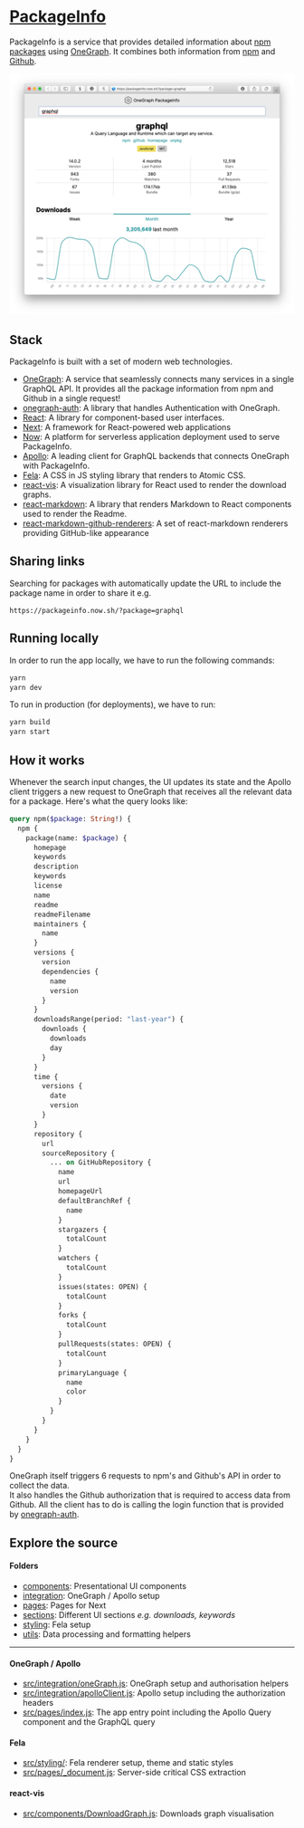 # [PackageInfo](https://packageinfo.now.sh)

PackageInfo is a service that provides detailed information about [npm packages](https://www.npmjs.com) using [OneGraph](https://www.onegraph.com). It combines both information from [npm](https://www.npmjs.com) and [Github](http://github.com).

![Preview](preview.png)

## Stack
PackageInfo is built with a set of modern web technologies.

* [OneGraph](https://www.onegraph.com): A service that seamlessly connects many services in a single GraphQL API. It provides all the package information from npm and Github in a single request!
* [onegraph-auth](https://www.onegraph.com/docs/logging_users_in_and_out.html#log-the-user-in): A library that handles Authentication with OneGraph.
* [React](http://reactjs.org): A library for component-based user interfaces.
* [Next](http://nextjs.org): A framework for React-powered web applications
* [Now](https://zeit.co): A platform for serverless application deployment used to serve PackageInfo.
* [Apollo](https://www.apollographql.com): A leading client for GraphQL backends that connects OneGraph with PackageInfo.
* [Fela](http://fela.js.org): A CSS in JS styling library that renders to Atomic CSS.
* [react-vis](https://github.com/uber/react-vis): A visualization library for React used to render the download graphs.
* [react-markdown](https://github.com/rexxars/react-markdown): A library that renders Markdown to React components used to render the Readme. 
* [react-markdown-github-renderers](https://github.com/rexxars/react-markdown-github-renderers): A set of react-markdown renderers providing GitHub-like appearance

## Sharing links
Searching for packages with automatically update the URL to include the package name in order to share it e.g.
```url
https://packageinfo.now.sh/?package=graphql
```

## Running locally
In order to run the app locally, we have to run the following commands:
```sh
yarn
yarn dev
```
To run in production (for deployments), we have to run:
```sh
yarn build
yarn start
```

## How it works

Whenever the search input changes, the UI updates its state and the Apollo client triggers a new request to OneGraph that receives all the relevant data for a package. Here's what the query looks like:

```graphql
query npm($package: String!) {
  npm {
    package(name: $package) {
      homepage
      keywords
      description
      keywords
      license
      name
      readme
      readmeFilename
      maintainers {
        name
      }
      versions {
        version
        dependencies {
          name
          version
        }
      }
      downloadsRange(period: "last-year") {
        downloads {
          downloads
          day
        }
      }
      time {
        versions {
          date
          version
        }
      }
      repository {
        url
        sourceRepository {
          ... on GitHubRepository {
            name
            url
            homepageUrl
            defaultBranchRef {
              name
            }
            stargazers {
              totalCount
            }
            watchers {
              totalCount
            }
            issues(states: OPEN) {
              totalCount
            }
            forks {
              totalCount
            }
            pullRequests(states: OPEN) {
              totalCount
            }
            primaryLanguage {
              name
              color
            }
          }
        }
      }
    }
  }
}
```
OneGraph itself triggers 6 requests to npm's and Github's API in order to collect the data.<br>
It also handles the Github authorization that is required to access data from Github. All the client has to do is calling the login function that is provided by [onegraph-auth](https://www.onegraph.com/docs/logging_users_in_and_out.html#log-the-user-in).

## Explore the source

#### Folders
- [components](src/components/): Presentational UI components
- [integration](src/integration/): OneGraph / Apollo setup
- [pages](src/pages/): Pages for Next
- [sections](src/sections/): Different UI sections *e.g. downloads, keywords*
- [styling](src/styling/): Fela setup
- [utils](src/utils/): Data processing and formatting helpers

----- 

#### OneGraph / Apollo
- [src/integration/oneGraph.js](src/integration/oneGraph.js): OneGraph setup and authorisation helpers
- [src/integration/apolloClient.js](src/integration/ApolloClient.js): Apollo setup including the authorization headers
- [src/pages/index.js](src/pages/index.js): The app entry point including the Apollo Query component and the GraphQL query

#### Fela
- [src/styling/](src/styling): Fela renderer setup, theme and static styles
- [src/pages/_document.js](src/pages/_document.js): Server-side critical CSS extraction


#### react-vis
- [src/components/DownloadGraph.js](src/components/DownloadGraph): Downloads graph visualisation